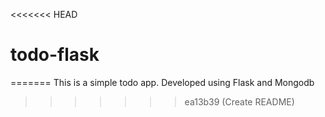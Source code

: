 <<<<<<< HEAD
# todo-flask
=======
This is a simple todo app. Developed using Flask and Mongodb
>>>>>>> ea13b39 (Create README)
